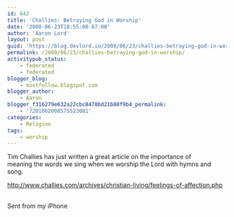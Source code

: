 ```yaml
---
id: 642
title: 'Challies: Betraying God in Worship'
date: '2008-06-23T18:55:00-07:00'
author: 'Aaron Lord'
layout: post
guid: 'https://blog.devlord.io/2008/06/23/challies-betraying-god-in-worship/'
permalink: /2008/06/23/challies-betraying-god-in-worship/
activitypub_status:
    - federated
    - federated
blogger_blog:
    - mustfollow.blogspot.com
blogger_author:
    - Aaron
blogger_f316279e632a22cbc8478bd21b80f9b4_permalink:
    - '7201862008575523081'
categories:
    - Religion
tags:
    - worship
---
```


Tim Challies has just written a great article on the importance of  <br>meaning the words we sing when we worship the Lord with hymns and song.<p><a href="http://www.challies.com/archives/christian-living/feelings-of-affection.php">http://www.challies.com/archives/christian-living/feelings-of-affection.php</a><p><br>Sent from my iPhone